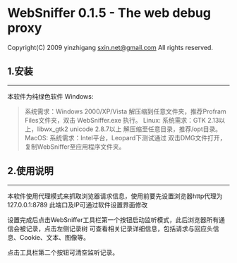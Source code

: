 # WebSniffer 0.1.5 - The web debug proxy #


Copyright(C) 2009 yinzhigang <sxin.net@gmail.com>
All rights reserved.

## 1.安装 ##

---

本软件为纯绿色软件
Windows:
> 系统需求：Windows 2000/XP/Vista
> 解压缩到任意文件夹，推荐Profram Files文件夹，双击 WebSniffer.exe 执行。
Linux:
> 系统需求：GTK 2.13以上，libwx\_gtk2 unicode 2.8.7以上
> 解压缩至任意目录，推荐/opt目录。
MacOS:
> 系统需求：Intel平台，Leopard下测试通过
> 双击DMG文件打开，复制WebSniffer至应用程序文件夹。

## 2.使用说明 ##

---

本软件使用代理模式来抓取浏览器请求信息，使用前要先设置浏览器http代理为127.0.0.1:8789
此端口及IP可通过软件设置界面修改

设置完成后点击WebSniffer工具栏第一个按钮启动监听模式，此后浏览器所有通信会被记录，点击左侧记录树
可查看相关记录详细信息，包括请求与回应头信息、Cookie、文本、图像等。

点击工具栏第二个按钮可清空监听记录。